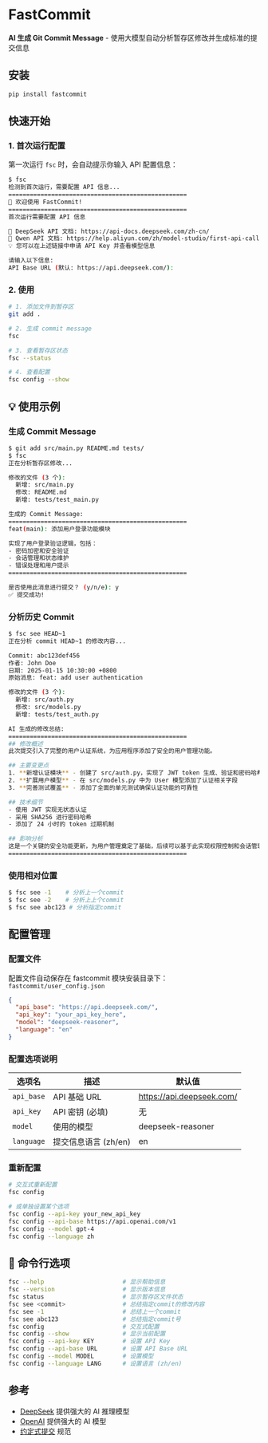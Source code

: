 # FastCommit

**AI 生成 Git Commit Message** - 使用大模型自动分析暂存区修改并生成标准的提交信息

## 安装

```bash
pip install fastcommit
```

## 快速开始

### 1. 首次运行配置

第一次运行 `fsc` 时，会自动提示你输入 API 配置信息：

```bash
$ fsc
检测到首次运行，需要配置 API 信息...
==================================================
🚀 欢迎使用 FastCommit!
==================================================
首次运行需要配置 API 信息

📖 DeepSeek API 文档: https://api-docs.deepseek.com/zh-cn/
📖 Qwen API 文档: https://help.aliyun.com/zh/model-studio/first-api-call-to-qwen
💡 您可以在上述链接中申请 API Key 并查看模型信息

请输入以下信息:
API Base URL (默认: https://api.deepseek.com/): 
```

### 2. 使用

```bash
# 1. 添加文件到暂存区
git add .

# 2. 生成 commit message
fsc

# 3. 查看暂存区状态
fsc --status

# 4. 查看配置
fsc config --show
```

## 💡 使用示例

### 生成 Commit Message

```bash
$ git add src/main.py README.md tests/
$ fsc
正在分析暂存区修改...

修改的文件 (3 个):
  新增: src/main.py
  修改: README.md  
  新增: tests/test_main.py

生成的 Commit Message:
==================================================
feat(main): 添加用户登录功能模块

实现了用户登录验证逻辑，包括：
- 密码加密和安全验证
- 会话管理和状态维护
- 错误处理和用户提示
==================================================

是否使用此消息进行提交？ (y/n/e): y
✅ 提交成功!
```

### 分析历史 Commit

```bash
$ fsc see HEAD~1
正在分析 commit HEAD~1 的修改内容...

Commit: abc123def456
作者: John Doe
日期: 2025-01-15 10:30:00 +0800
原始消息: feat: add user authentication

修改的文件 (3 个):
  新增: src/auth.py
  修改: src/models.py
  新增: tests/test_auth.py

AI 生成的修改总结:
==================================================
## 修改概述
此次提交引入了完整的用户认证系统，为应用程序添加了安全的用户管理功能。

## 主要变更点
1. **新增认证模块** - 创建了 src/auth.py，实现了 JWT token 生成、验证和密码哈希功能
2. **扩展用户模型** - 在 src/models.py 中为 User 模型添加了认证相关字段
3. **完善测试覆盖** - 添加了全面的单元测试确保认证功能的可靠性

## 技术细节
- 使用 JWT 实现无状态认证
- 采用 SHA256 进行密码哈希
- 添加了 24 小时的 token 过期机制

## 影响分析
这是一个关键的安全功能更新，为用户管理奠定了基础，后续可以基于此实现权限控制和会话管理。
==================================================
```

### 使用相对位置

```bash
$ fsc see -1    # 分析上一个commit
$ fsc see -2    # 分析上上个commit
$ fsc see abc123 # 分析指定commit
```

## 配置管理

### 配置文件

配置文件自动保存在 fastcommit 模块安装目录下：`fastcommit/user_config.json`

```json
{
  "api_base": "https://api.deepseek.com/",
  "api_key": "your_api_key_here",
  "model": "deepseek-reasoner",
  "language": "en"
}
```

### 配置选项说明

| 选项名     | 描述                    | 默认值                          |
|-----------|-------------------------|--------------------------------|
| `api_base` | API 基础 URL           | https://api.deepseek.com/      |
| `api_key`  | API 密钥 (必填)        | 无                             |
| `model`    | 使用的模型             | deepseek-reasoner              |
| `language` | 提交信息语言 (zh/en)   | en                             |

### 重新配置

```bash
# 交互式重新配置
fsc config

# 或单独设置某个选项
fsc config --api-key your_new_api_key
fsc config --api-base https://api.openai.com/v1
fsc config --model gpt-4
fsc config --language zh
```

## 📖 命令行选项

```bash
fsc --help                      # 显示帮助信息
fsc --version                   # 显示版本信息
fsc status                      # 显示暂存区文件状态
fsc see <commit>                # 总结指定commit的修改内容
fsc see -1                      # 总结上一个commit
fsc see abc123                  # 总结指定commit号
fsc config                      # 交互式配置
fsc config --show               # 显示当前配置
fsc config --api-key KEY        # 设置 API Key
fsc config --api-base URL       # 设置 API Base URL
fsc config --model MODEL        # 设置模型
fsc config --language LANG      # 设置语言 (zh/en)
```

## 参考

- [DeepSeek](https://deepseek.com) 提供强大的 AI 推理模型
- [OpenAI](https://openai.com) 提供强大的 AI 模型
- [约定式提交](https://www.conventionalcommits.org/zh-hans/) 规范
